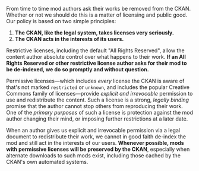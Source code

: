 From time to time mod authors ask their works be removed from the CKAN. Whether or not we should do this is a matter of licensing and public good. Our policy is based on two simple principles:

1. **The CKAN, like the legal system, takes licenses very seriously.**
1. **The CKAN acts in the interests of its users.**

Restrictive licenses, including the default "All Rights Reserved", allow the content author absolute control over what happens to their work. **If an All Rights Reserved or other restrictive license author asks for their mod to be de-indexed, we do so promptly and without question.**

Permissive licenses—which includes *every* license the CKAN is aware of that's not marked `restricted` or `unknown`, and includes the popular Creative Commons family of licenses—provide *explicit and irrevocable* permission to use and redistribute the content. Such a license is a strong, *legally binding* promise that the author cannot stop others from reproducing their work. One of the *primary purposes* of such a license is protection against the mod author changing their mind, or imposing further restrictions at a later date.

When an author gives us explicit and irrevocable permission via a legal document to redistribute their work, we cannot in good faith de-index the mod and still act in the interests of our users. **Whenever possible, mods with permissive licenses will be preserved by the CKAN**, especially when alternate downloads to such mods exist, including those cached by the CKAN's own automated systems.
